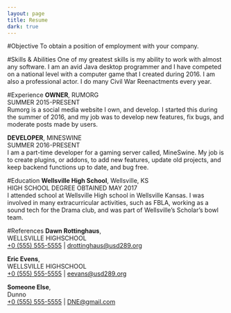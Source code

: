 ```yaml
---
layout: page
title: Resume
dark: true
---
```


<!--<div class="message">
  This page is still being worked on.
</div>-->

#Objective
To obtain a position of employment with your company.

#Skills & Abilities
One of my greatest skills is my ability to work with almost any software. I am an avid Java desktop programmer and I have competed on a national level with a computer game that I created during 2016. I am also a professional actor. I do many Civil War Reenactments every year.

#Experience
<b>OWNER</b>, RUMORG<br>
<span>SUMMER 2015-PRESENT</span><br>
Rumorg is a social media website I own, and develop. I started this during the summer of 2016, and my job was to develop new features, fix bugs, and moderate posts made by users.

<b>DEVELOPER</b>, MINESWINE<br>
<span>SUMMER 2016-PRESENT</span><br>
I am a part-time developer for a gaming server called, MineSwine. My job is to create plugins, or addons, to add new features, update old projects, and keep backend functions up to date, and bug free.

#Education
<b>Wellsville High School</b>, Wellsville, KS<br>
<span>HIGH SCHOOL DEGREE OBTAINED MAY 2017</span><br>
I attended school at Wellsville High school in Wellsville Kansas. I was involved in many extracurricular activities, such as FBLA, working as a sound tech for the Drama club, and was part of Wellsville’s Scholar’s bowl team.

#References
<b>Dawn Rottinghaus</b>,<br>
WELLSVILLE HIGHSCHOOL<br>
[+0 (555) 555-5555]() | [drottinghaus@usd289.org](mailto:drottinghaus@usd289.org)

<b>Eric Evens</b>,<br>
WELLSVILLE HIGHSCHOOL<br>
[+0 (555) 555-5555]() | [eevans@usd289.org](mailto:eevans@usd289.org)

<b>Someone Else</b>,<br>
Dunno<br>
[+0 (555) 555-5555]() | [DNE@gmail.com](mailto:DNE@gmail.com)


